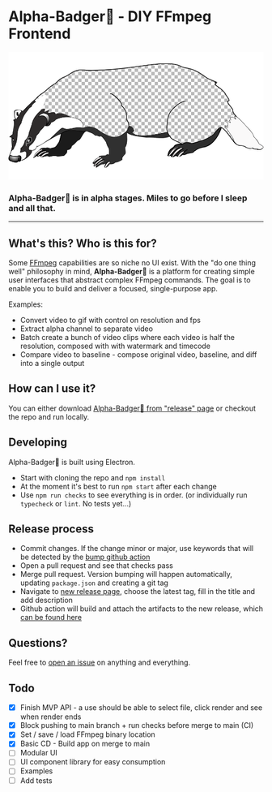 # Alpha-Badger🦡 - DIY FFmpeg Frontend

[![Alpha-Badger Logo](brand/Alpha_Badger_logo_960x480.png)](https://github.com/NoamRa/alpha-badger#readme)

### **Alpha-Badger🦡** is in alpha stages. Miles to go before I sleep and all that.

---

## What's this? Who is this for?

Some [FFmpeg](https://ffmpeg.org/) capabilities are so niche no UI exist.
With the "do one thing well" philosophy in mind, **Alpha-Badger🦡** is a platform for creating simple user interfaces that abstract complex FFmpeg commands. 
The goal is to enable you to build and deliver a focused, single-purpose app.

Examples:

- Convert video to gif with control on resolution and fps
- Extract alpha channel to separate video
- Batch create a bunch of video clips where each video is half the resolution, composed with with watermark and timecode
- Compare video to baseline - compose original video, baseline, and diff into a single output

## How can I use it?

You can either download [Alpha-Badger🦡 from "release" page](https://github.com/NoamRa/alpha-badger/releases) or checkout the repo and run locally.

## Developing

Alpha-Badger🦡 is built using Electron.

- Start with cloning the repo and `npm install`
- At the moment it's best to run `npm start` after each change
- Use `npm run checks` to see everything is in order. (or individually run `typecheck` or `lint`. No tests yet...)

## Release process
* Commit changes. If the change minor or major, use keywords that will be detected by the [bump github action](https://github.com/phips28/gh-action-bump-version#workflow)
* Open a pull request and see that checks pass
* Merge pull request. Version bumping will happen automatically, updating `package.json` and creating a git tag
* Navigate to [new release page](https://github.com/NoamRa/alpha-badger/releases/new), choose the latest tag, fill in the title and add description
* Github action will build and attach the artifacts to the new release, which [can be found here](https://github.com/NoamRa/alpha-badger/releases/latest)

## Questions?

Feel free to [open an issue](https://github.com/NoamRa/alpha-badger/issues/new) on anything and everything.

## Todo

- [x] Finish MVP API - a use should be able to select file, click render and see when render ends
- [x] Block pushing to main branch + run checks before merge to main (CI)
- [x] Set / save / load FFmpeg binary location
- [x] Basic CD - Build app on merge to main
- [ ] Modular UI
- [ ] UI component library for easy consumption
- [ ] Examples
- [ ] Add tests
